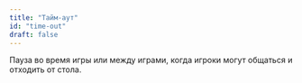 ```yaml
---
title: "Тайм-аут"
id: "time-out"
draft: false
---
```


Пауза во время игры или между играми, когда игроки могут общаться и отходить от стола.